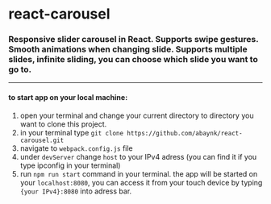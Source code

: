 # react-carousel
<h3>Responsive slider carousel in React. Supports swipe gestures. Smooth animations when changing slide. Supports multiple slides, infinite sliding, you can choose which slide you want to go to.</h3>
<hr>
<h4>to start app on your local machine:</h4> 
<ol>
  <li>
  open your terminal and change your current directory to directory you want to clone this project.
  </li>
  <li>
    in your terminal type <code>git clone https://github.com/abaynk/react-carousel.git</code>
  </li>
  <li>
    navigate to <code>webpack.config.js</code> file
  </li>
  <li>
    under <code>devServer</code> change <code>host</code> to your IPv4 adress (you can find it if you type ipconfig in your terminal)
  </li>
  <li>
  run <code>npm run start</code> command in your terminal. the app will be started on your <code>localhost:8080</code>, you can access it from your touch device by typing <code>{your IPv4}:8080</code> into adress bar.
  </li>
</ol>
